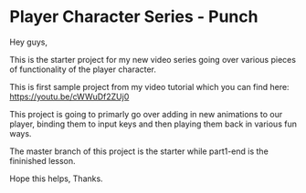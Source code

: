 # Player Character Series - Punch

Hey guys,

This is the starter project for my new video series going over various pieces of functionality of the player character.

This is first sample project from my video tutorial which you can find here: https://youtu.be/cWWuDf2ZUj0

This project is going to primarly go over adding in new animations to our player, binding them to input keys and then playing them back in various fun ways.

The master branch of this project is the starter while part1-end is the fininished lesson.

Hope this helps, Thanks.